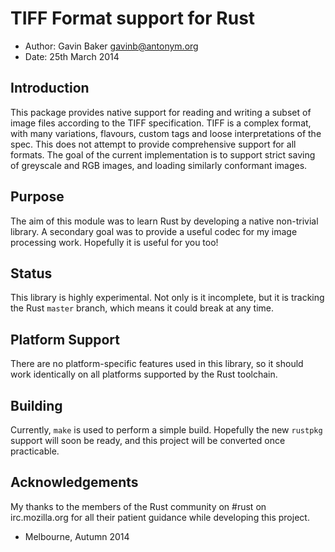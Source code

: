 
TIFF Format support for Rust
============================

- Author: Gavin Baker <gavinb@antonym.org>
- Date: 25th March 2014

Introduction
------------

This package provides native support for reading and writing a subset of
image files according to the TIFF specification.  TIFF is a complex format,
with many variations, flavours, custom tags and loose interpretations of the
spec.  This does not attempt to provide comprehensive support for all
formats.  The goal of the current implementation is to support strict saving
of greyscale and RGB images, and loading similarly conformant images.

Purpose
-------

The aim of this module was to learn Rust by developing a native non-trivial
library.  A secondary goal was to provide a useful codec for my image
processing work.  Hopefully it is useful for you too!

Status
------

This library is highly experimental. Not only is it incomplete, but it is
tracking the Rust `master` branch, which means it could break at any time.

Platform Support
----------------

There are no platform-specific features used in this library, so it should
work identically on all platforms supported by the Rust toolchain.

Building
--------

Currently, `make` is used to perform a simple build.  Hopefully the new
`rustpkg` support will soon be ready, and this project will be converted
once practicable.

Acknowledgements
----------------

My thanks to the members of the Rust community on #rust on irc.mozilla.org
for all their patient guidance while developing this project.

 - Melbourne, Autumn 2014
